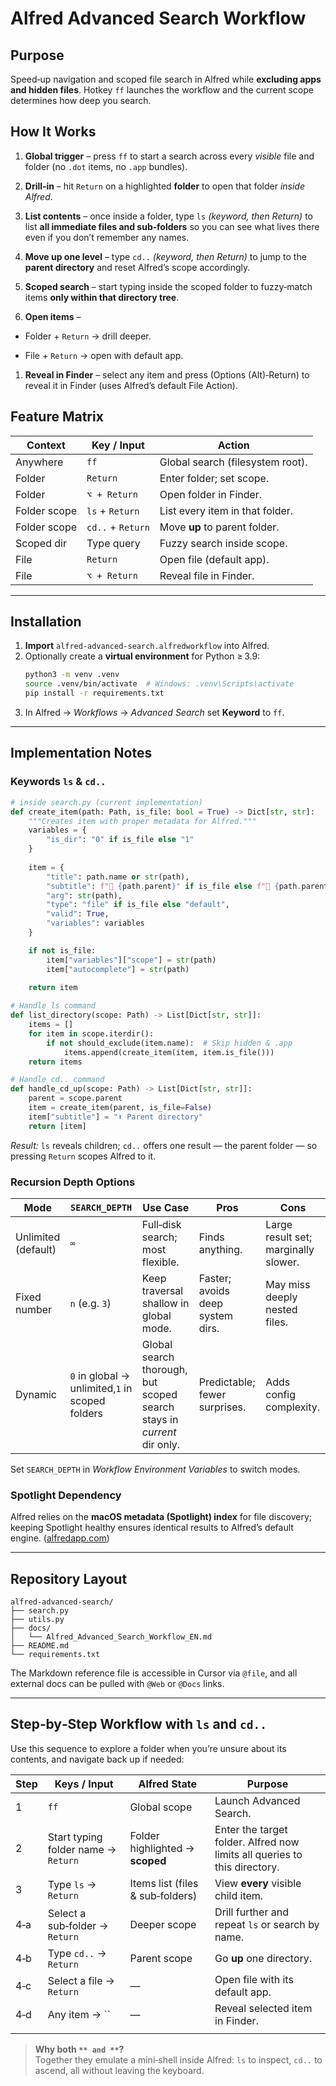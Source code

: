 # Alfred Advanced Search Workflow

## Purpose

Speed‑up navigation and scoped file search in Alfred while **excluding apps and hidden files**. Hotkey `ff` launches the workflow and the current scope determines how deep you search.
  

## How It Works

1. **Global trigger** – press `ff` to start a search across every *visible* file and folder (no `.dot` items, no `.app` bundles).

2. **Drill‑in** – hit `Return` on a highlighted **folder** to open that folder *inside Alfred*.

3. **List contents** – once inside a folder, type `ls` *(keyword, then Return)* to list **all immediate files and sub‑folders** so you can see what lives there even if you don’t remember any names.

4. **Move up one level** – type `cd..` *(keyword, then Return)* to jump to the **parent directory** and reset Alfred’s scope accordingly.

5. **Scoped search** – start typing inside the scoped folder to fuzzy‑match items **only within that directory tree**.

6. **Open items** –

- Folder + `Return` → drill deeper.

- File + `Return` → open with default app.

1. **Reveal in Finder** – select any item and press  (Options (Alt)‑Return) to reveal it in Finder (uses Alfred’s default File Action).

## Feature Matrix

| Context | Key / Input | Action 
| ------------ | ----------------- | -------------------------------- |
| Anywhere | `ff` | Global search (filesystem root). |
| Folder | `Return` | Enter folder; set scope. |
| Folder | `⌥ + Return` | Open folder in Finder. |
| Folder scope | `ls` + `Return` | List every item in that folder. |
| Folder scope | `cd..` + `Return` | Move **up** to parent folder. |
| Scoped dir | Type query | Fuzzy search inside scope. |
| File | `Return` | Open file (default app). |
| File | `⌥ + Return` | Reveal file in Finder. |


---

## Installation

1. **Import** `alfred-advanced-search.alfredworkflow` into Alfred.
2. Optionally create a **virtual environment** for Python ≥ 3.9:
   ```bash
   python3 -m venv .venv
   source .venv/bin/activate  # Windows: .venv\Scripts\activate
   pip install -r requirements.txt
   ```
3. In Alfred → *Workflows* → *Advanced Search* set **Keyword** to `ff`.

---

## Implementation Notes

### Keywords `ls` & `cd..`

```python
# inside search.py (current implementation)
def create_item(path: Path, is_file: bool = True) -> Dict[str, str]:
    """Creates item with proper metadata for Alfred."""
    variables = {
        "is_dir": "0" if is_file else "1"
    }
    
    item = {
        "title": path.name or str(path),
        "subtitle": f"📄 {path.parent}" if is_file else f"📂 {path.parent}",
        "arg": str(path),
        "type": "file" if is_file else "default",
        "valid": True,
        "variables": variables
    }

    if not is_file:
        item["variables"]["scope"] = str(path)
        item["autocomplete"] = str(path)
        
    return item

# Handle ls command
def list_directory(scope: Path) -> List[Dict[str, str]]:
    items = []
    for item in scope.iterdir():
        if not should_exclude(item.name):  # Skip hidden & .app
            items.append(create_item(item, item.is_file()))
    return items

# Handle cd.. command
def handle_cd_up(scope: Path) -> List[Dict[str, str]]:
    parent = scope.parent
    item = create_item(parent, is_file=False)
    item["subtitle"] = "⬆️ Parent directory"
    return [item]
```

*Result:* `ls` reveals children; `cd..` offers one result — the parent folder — so pressing `Return` scopes Alfred to it.

### Recursion Depth Options

| Mode                | `SEARCH_DEPTH`                                  | Use Case                                                               | Pros                             | Cons                                 |
| ------------------- | ----------------------------------------------- | ---------------------------------------------------------------------- | -------------------------------- | ------------------------------------ |
| Unlimited (default) | `∞`                                             | Full‑disk search; most flexible.                                       | Finds anything.                  | Large result set; marginally slower. |
| Fixed number        | `n` (e.g. `3`)                                  | Keep traversal shallow in global mode.                                 | Faster; avoids deep system dirs. | May miss deeply nested files.        |
| Dynamic             | `0` in global → unlimited,`1` in scoped folders | Global search thorough, but scoped search stays in *current* dir only. | Predictable; fewer surprises.    | Adds config complexity.              |

Set `SEARCH_DEPTH` in *Workflow Environment Variables* to switch modes.

### Spotlight Dependency

Alfred relies on the **macOS metadata (Spotlight) index** for file discovery; keeping Spotlight healthy ensures identical results to Alfred’s default engine. ([alfredapp.com](https://www.alfredapp.com/help/kb/search-your-mac-with-alfred/))

---

## Repository Layout

```text
alfred-advanced-search/
├── search.py
├── utils.py
├── docs/
│   └── Alfred_Advanced_Search_Workflow_EN.md
├── README.md
└── requirements.txt
```

The Markdown reference file is accessible in Cursor via `@file`, and all external docs can be pulled with `@Web` or `@Docs` links.

---

## Step‑by‑Step Workflow with `ls` and `cd..`

Use this sequence to explore a folder when you’re unsure about its contents, and navigate back up if needed:

| Step | Keys / Input                        | Alfred State                     | Purpose                                                                   |
| ---- | ----------------------------------- | -------------------------------- | ------------------------------------------------------------------------- |
| 1    | `ff`                                | Global scope                     | Launch Advanced Search.                                                   |
| 2    | Start typing folder name → `Return` | Folder highlighted → **scoped**  | Enter the target folder. Alfred now limits all queries to this directory. |
| 3    | Type `ls` → `Return`                | Items list (files & sub‑folders) | View **every** visible child item.                                        |
| 4‑a  | Select a sub‑folder → `Return`      | Deeper scope                     | Drill further and repeat `ls` or search by name.                          |
| 4‑b  | Type `cd..` → `Return`              | Parent scope                     | Go **up** one directory.                                                  |
| 4‑c  | Select a file → `Return`            | —                                | Open file with its default app.                                           |
| 4‑d  | Any item → ``                       | —                                | Reveal selected item in Finder.                                           |
|                        |

> **Why both **``** and **``**?**\
> Together they emulate a mini‑shell inside Alfred: `ls` to inspect, `cd..` to ascend, all without leaving the keyboard.



